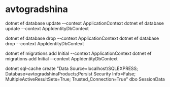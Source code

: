 # avtogradshina
dotnet ef database update --context ApplicationContext 
dotnet ef database update --context AppIdentityDbContext



dotnet ef database drop --context ApplicationContext
dotnet ef database drop --context AppIdentityDbContext

dotnet ef migrations add Initial --context ApplicationContext
dotnet ef migrations add Initial --context AppIdentityDbContext

dotnet sql-cache create "Data Source=localhost\SQLEXPRESS; Database=avtogradshinaProducts;Persist Security Info=False; MultipleActiveResultSets=True; Trusted_Connection=True" dbo SessionData




